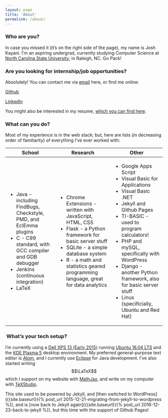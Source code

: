 ```yaml
---
layout: page
title: 'About'
permalink: /about/
---
```

### Who are you?

In case you missed it (it’s on the right side of the page), my name is Josh Kayani. I’m an aspiring undergrad, currently studying Computer Science at [North Carolina State University](http://ncsu.edu), in Raleigh, NC. Go Pack!

### Are you looking for internship/job opportunities?

Absolutely! You can contact me via [email](mailto:josh@joshkayani.me) here, or find me online:

[Github](http://github.com/jkayani)

[LinkedIn](https://www.linkedin.com/in/joshua-kayani-18b30381)

You might also be interested in my resume, [which you can find here]({{site.baseurl}}/assets/other/Resume.pdf).

### What can you do?

Most of my experience is in the web stack; but, here are lists
(in decreasing order of familiarity) of everything I’ve ever worked with:


<table>
  <thead>
    <tr>
      <th>School</th>
      <th>Research</th>
      <th>Other</th>
    </tr>
  </thead>
  <tbody>
    <tr>
      <td>
        <ul>
          <li>Java - including FindBugs, Checkstyle, PMD, and EclEmma plugins</li>
          <li>C - C99 standard, with GCC compiler and GDB debugger</li>
          <li>Jenkins (continuous integration)</li>
          <li>LaTeX</li>
        </ul>
      </td>
      <td>
        <ul>
          <li>Chrome Extensions - written with JavaScript, HTML, CSS</li>
          <li>Flask - a Python framework for basic server stuff</li>
          <li>SQLite - a simple database system</li>
          <li>R - a math and statistics geared programming language,
          great for data analytics</li>
        </ul>
      </td>
      <td>
        <ul>
          <li>Google Apps Script</li>
          <li>Visual Basic for Applications</li>
          <li>Visual Basic .NET</li>
          <li>Jekyll and Github Pages</li>
          <li>TI-BASIC - used to program calculators!</li>
          <li>PHP and mySQL, specifically with WordPress</li>
          <li>Django - another Python framework, also for basic server stuff</li>
          <li>Linux (specificially, Ubuntu and Red Hat)</li>
        </ul>
      </td>
    </tr>
  </tbody>
</table>

<!--
For school:

* Java - including FindBugs, Checkstyle, PMD, and EclEmma plugins
* C - C99 standard, with GCC compiler and GDB debugger
* Jenkins (continuous integration)


For research:

* Chrome Extensions - written with JavaScript, HTML, CSS
* Flask - a Python framework for basic server stuff
* SQLite - a simple database system
* R - a math and statistics geared programming language,
great for data analytics


Everything else:

* Google Apps Script
* Visual Basic for Applications
* Visual Basic .NET
* Jekyll and Github Pages
* TI-BASIC - used to program calculators!
* PHP and mySQL - they ~~run~~ *used to run* this very blog with WordPress!
* Django - another Python framework, also for basic server stuff
* Linux (specificially, Ubuntu and Red Hat)

-->

###  What’s your tech setup?

I’m currently using a [Dell XPS 13 (Early 2015)](https://wiki.archlinux.org/index.php/Dell_XPS_13_(2015)) running [Ubuntu 16.04 LTS](https://www.ubuntu.com/) and the [KDE Plasma 5](https://www.kde.org/) desktop environment. My preferred general-purpose text editor is [Atom](https://atom.io/), and I currently use [Eclipse](https://eclipse.org/)
for Java development. I've also started writing $$\LaTeX$$ which I support
on my website with [MathJax](https://www.mathjax.org/), and write on my computer with [TeXStudio](http://www.texstudio.org/).

This site used to be powered by Jekyll, and [then switched to WordPress]({{site.baseurl}}{% post_url 2015-12-21-migrating-from-jekyll-to-wordpress %}),
and is [now back to Jekyll again]({{site.baseurl}}{% post_url 2016-12-23-back-to-jekyll %}), but this time with the support of Github Pages!

 
